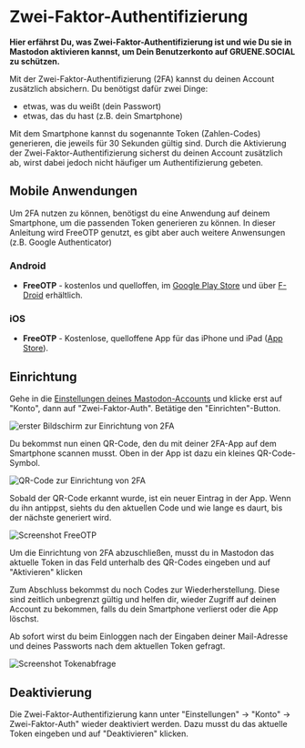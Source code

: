 # Zwei-Faktor-Authentifizierung

**Hier erfährst Du, was Zwei-Faktor-Authentifizierung ist und wie Du sie in Mastodon aktivieren kannst, um Dein Benutzerkonto auf GRUENE.SOCIAL zu schützen.**

Mit der Zwei-Faktor-Authentifizierung (2FA) kannst du deinen Account zusätzlich absichern. Du benötigst dafür zwei Dinge: 
* etwas, was du weißt (dein Passwort)
* etwas, das du hast (z.B. dein Smartphone)

Mit dem Smartphone kannst du sogenannte Token (Zahlen-Codes) generieren, die jeweils für 30 Sekunden gültig sind. Durch die Aktivierung der Zwei-Faktor-Authentifizierung sicherst du deinen Account zusätzlich ab, wirst dabei jedoch nicht häufiger um Authentifizierung gebeten.

## Mobile Anwendungen

Um 2FA nutzen zu können, benötigst du eine Anwendung auf deinem Smartphone, um die passenden Token generieren zu können. In dieser Anleitung wird FreeOTP genutzt, es gibt aber auch weitere Anwensungen (z.B. Google Authenticator)

### Android

- **FreeOTP** - kostenlos und quelloffen, im [Google Play Store](https://play.google.com/store/apps/details?id=org.fedorahosted.freeotp&hl=de) und über [F-Droid](https://f-droid.org/en/packages/org.fedorahosted.freeotp/) erhältlich.

### iOS

- **FreeOTP** - Kostenlose, quelloffene App für das iPhone und iPad ([App Store](https://apps.apple.com/us/app/freeotp-authenticator/id872559395)).

## Einrichtung

Gehe in die [Einstellungen deines Mastodon-Accounts](https://gruene.social/settings/two_factor_authentication) und klicke erst auf "Konto", dann auf "Zwei-Faktor-Auth". Betätige den "Einrichten"-Button.

![erster Bildschirm zur Einrichtung von 2FA](img/2fa-einrichten.png)

Du bekommst nun einen QR-Code, den du mit deiner 2FA-App auf dem Smartphone scannen musst. Oben in der App ist dazu ein kleines QR-Code-Symbol.

![QR-Code zur Einrichtung von 2FA](img/2fa-qr-code.png)

Sobald der QR-Code erkannt wurde, ist ein neuer Eintrag in der App. Wenn du ihn antippst, siehts du den aktuellen Code und wie lange es daurt, bis der nächste generiert wird.

![Screenshot FreeOTP](img/2fa-freeOTP.png)

Um die Einrichtung von 2FA abzuschließen, musst du in Mastodon das aktuelle Token in das Feld unterhalb des QR-Codes eingeben und auf "Aktivieren" klicken

Zum Abschluss bekommst du noch Codes zur Wiederherstellung. Diese sind zeitlich unbegrenzt gültig und helfen dir, wieder Zugriff auf deinen Account zu bekommen, falls du dein Smartphone verlierst oder die App löschst.

Ab sofort wirst du beim Einloggen nach der Eingaben deiner Mail-Adresse und deines Passworts nach dem aktuellen Token gefragt.

![Screenshot Tokenabfrage](img/2fa-tokenabfrage.png)

## Deaktivierung

Die Zwei-Faktor-Authentifizierung kann unter "Einstellungen" -> "Konto" -> Zwei-Faktor-Auth" wieder deaktiviert werden. Dazu musst du das aktuelle Token eingeben und auf "Deaktivieren" klicken.
